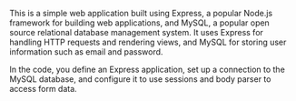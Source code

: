 This is a simple web application built using Express, a popular Node.js framework for building web applications, and MySQL, a popular open source relational database management system. It uses Express for handling HTTP requests and rendering views, and MySQL for storing user information such as email and password.


In the code, you define an Express application, set up a connection to the MySQL database, and configure it to use sessions and body parser to access form data.

